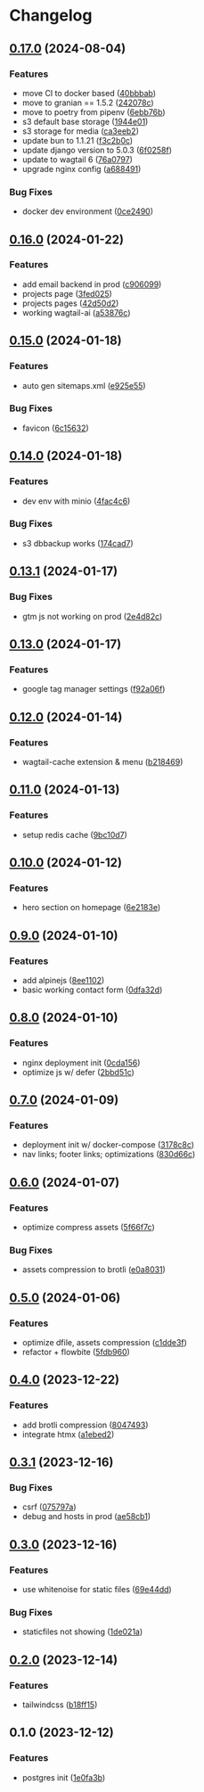 # Changelog

## [0.17.0](https://github.com/fivehanz/hanz-web/compare/v0.16.0...v0.17.0) (2024-08-04)


### Features

* move CI to docker based ([40bbbab](https://github.com/fivehanz/hanz-web/commit/40bbbab7f8393365d80ebdda77d585c6f8c0e544))
* move to granian == 1.5.2 ([242078c](https://github.com/fivehanz/hanz-web/commit/242078ca19f7e7efff9ec9b2150124b820c0a0b1))
* move to poetry from pipenv ([6ebb76b](https://github.com/fivehanz/hanz-web/commit/6ebb76ba923a0c15b645d21f7e14963159f0f4ad))
* s3 default base storage ([1944e01](https://github.com/fivehanz/hanz-web/commit/1944e016d2359cc8643793bed09cb8931844eb65))
* s3 storage for media ([ca3eeb2](https://github.com/fivehanz/hanz-web/commit/ca3eeb2d2df1f70405b4611bd5a03f37cead6395))
* update bun to 1.1.21 ([f3c2b0c](https://github.com/fivehanz/hanz-web/commit/f3c2b0c4b9e714cf66a3c28ea86e9303e5915d22))
* update django version to 5.0.3 ([6f0258f](https://github.com/fivehanz/hanz-web/commit/6f0258f092fb573faaac60f4be680e8942a13c6a))
* update to wagtail 6 ([76a0797](https://github.com/fivehanz/hanz-web/commit/76a079726b1cd250d741ad2ad6a21691c612286d))
* upgrade nginx config ([a688491](https://github.com/fivehanz/hanz-web/commit/a6884915838780bc5097085fb15e77b3230be002))


### Bug Fixes

* docker dev environment ([0ce2490](https://github.com/fivehanz/hanz-web/commit/0ce2490a48128c8dc8189866c817a85bb006bf32))

## [0.16.0](https://github.com/fivehanz/hanz-web/compare/v0.15.0...v0.16.0) (2024-01-22)


### Features

* add email backend in prod ([c906099](https://github.com/fivehanz/hanz-web/commit/c9060990c205d873ced3770bff583d15765b8016))
* projects page ([3fed025](https://github.com/fivehanz/hanz-web/commit/3fed0251e7572600f2b3bed1a0499dfe16c4d515))
* projects pages ([42d50d2](https://github.com/fivehanz/hanz-web/commit/42d50d2862221f782ca93dc905309a6713ea4cd2))
* working wagtail-ai ([a53876c](https://github.com/fivehanz/hanz-web/commit/a53876c2247bb9bf1349a4327a79ab990d298867))

## [0.15.0](https://github.com/fivehanz/hanz-web/compare/v0.14.0...v0.15.0) (2024-01-18)


### Features

* auto gen sitemaps.xml ([e925e55](https://github.com/fivehanz/hanz-web/commit/e925e559ed117fe597956709e0d346664812cad2))


### Bug Fixes

* favicon ([6c15632](https://github.com/fivehanz/hanz-web/commit/6c15632356eaae2cb33085a9db5141bbabcdd306))

## [0.14.0](https://github.com/fivehanz/hanz-web/compare/v0.13.1...v0.14.0) (2024-01-18)


### Features

* dev env with minio ([4fac4c6](https://github.com/fivehanz/hanz-web/commit/4fac4c6a8101a8b55039134b1edfa3b6c25449df))


### Bug Fixes

* s3 dbbackup works ([174cad7](https://github.com/fivehanz/hanz-web/commit/174cad7c5c44d4131315ca4b2ff86493a4faf88e))

## [0.13.1](https://github.com/fivehanz/hanz-web/compare/v0.13.0...v0.13.1) (2024-01-17)


### Bug Fixes

* gtm js not working on prod ([2e4d82c](https://github.com/fivehanz/hanz-web/commit/2e4d82c595371ac897f0212157e06b9350b6ca9e))

## [0.13.0](https://github.com/fivehanz/hanz-web/compare/v0.12.0...v0.13.0) (2024-01-17)


### Features

* google tag manager settings ([f92a06f](https://github.com/fivehanz/hanz-web/commit/f92a06f2c391d9f0079d26ed655e046b76ad92a5))

## [0.12.0](https://github.com/fivehanz/hanz-web/compare/v0.11.0...v0.12.0) (2024-01-14)


### Features

* wagtail-cache extension & menu ([b218469](https://github.com/fivehanz/hanz-web/commit/b2184697e67d793c1da7cf200264418892b42ff6))

## [0.11.0](https://github.com/fivehanz/hanz-web/compare/v0.10.0...v0.11.0) (2024-01-13)


### Features

* setup redis cache ([9bc10d7](https://github.com/fivehanz/hanz-web/commit/9bc10d78d9fbbbf933da8f0627f2318ede2871b8))

## [0.10.0](https://github.com/fivehanz/hanz-web/compare/v0.9.0...v0.10.0) (2024-01-12)


### Features

* hero section on homepage ([6e2183e](https://github.com/fivehanz/hanz-web/commit/6e2183e47b6a72f50223842f7960319bd32618ea))

## [0.9.0](https://github.com/fivehanz/hanz-web/compare/v0.8.0...v0.9.0) (2024-01-10)


### Features

* add alpinejs ([8ee1102](https://github.com/fivehanz/hanz-web/commit/8ee1102d51b5271370b4d2447d616f1c55d26e9d))
* basic working contact form ([0dfa32d](https://github.com/fivehanz/hanz-web/commit/0dfa32d44680f6f77889c4247f9ab52b686a1b02))

## [0.8.0](https://github.com/fivehanz/hanz-web/compare/v0.7.0...v0.8.0) (2024-01-10)


### Features

* nginx deployment init ([0cda156](https://github.com/fivehanz/hanz-web/commit/0cda156dd7d40f42bf2e9ee28559173339ebaf63))
* optimize js w/ defer ([2bbd51c](https://github.com/fivehanz/hanz-web/commit/2bbd51c1b602bca850b94213840a8d30c3aa8a1c))

## [0.7.0](https://github.com/fivehanz/hanz-web/compare/v0.6.0...v0.7.0) (2024-01-09)


### Features

* deployment init w/ docker-compose ([3178c8c](https://github.com/fivehanz/hanz-web/commit/3178c8c93c8626e9b5be2b01e7716544f5b7912d))
* nav links; footer links; optimizations ([830d66c](https://github.com/fivehanz/hanz-web/commit/830d66c3a1a970f46c7db211dd9e252df5078e72))

## [0.6.0](https://github.com/fivehanz/hanz-web/compare/v0.5.0...v0.6.0) (2024-01-07)


### Features

* optimize compress assets ([5f66f7c](https://github.com/fivehanz/hanz-web/commit/5f66f7c7b822ab7ffc23632b3fcf321e6567b03f))


### Bug Fixes

* assets compression to brotli ([e0a8031](https://github.com/fivehanz/hanz-web/commit/e0a80318f1bbff6df385c474c00d9065367fa06b))

## [0.5.0](https://github.com/fivehanz/hanz-web/compare/v0.4.0...v0.5.0) (2024-01-06)


### Features

* optimize dfile, assets compression ([c1dde3f](https://github.com/fivehanz/hanz-web/commit/c1dde3f00f7ca9f1a5e05754060a6f77b8cbbae2))
* refactor + flowbite ([5fdb960](https://github.com/fivehanz/hanz-web/commit/5fdb9601bcb743999408781074bd80d7811dbc22))

## [0.4.0](https://github.com/fivehanz/hanz-web/compare/v0.3.1...v0.4.0) (2023-12-22)


### Features

* add brotli compression ([8047493](https://github.com/fivehanz/hanz-web/commit/80474932804acbc828619a63824a494d9b550d6f))
* integrate htmx ([a1ebed2](https://github.com/fivehanz/hanz-web/commit/a1ebed21b4639c1756d4edcd79d0085a3511e772))

## [0.3.1](https://github.com/fivehanz/hanz-web/compare/v0.3.0...v0.3.1) (2023-12-16)


### Bug Fixes

* csrf ([075797a](https://github.com/fivehanz/hanz-web/commit/075797a7dbb9589784ebec23b5a27d9a58d8a434))
* debug and hosts in prod ([ae58cb1](https://github.com/fivehanz/hanz-web/commit/ae58cb1805a42a99dbb412051fce4b169cc6c6d9))

## [0.3.0](https://github.com/fivehanz/hanz-web/compare/v0.2.0...v0.3.0) (2023-12-16)


### Features

* use whitenoise for static files ([69e44dd](https://github.com/fivehanz/hanz-web/commit/69e44dd66e2c7d1d5861d5a273968bbda05ad4da))


### Bug Fixes

* staticfiles not showing ([1de021a](https://github.com/fivehanz/hanz-web/commit/1de021a8ca8db0de08c6f4df63ffc6a52347e8d3))

## [0.2.0](https://github.com/fivehanz/hanz-web/compare/v0.1.0...v0.2.0) (2023-12-14)


### Features

* tailwindcss ([b18ff15](https://github.com/fivehanz/hanz-web/commit/b18ff158e976e8069f0b2c4c955d145ee5535913))

## 0.1.0 (2023-12-12)


### Features

* postgres init ([1e0fa3b](https://github.com/fivehanz/hanz-web/commit/1e0fa3bd486752a850dad2bc7631d691d5097c75))
